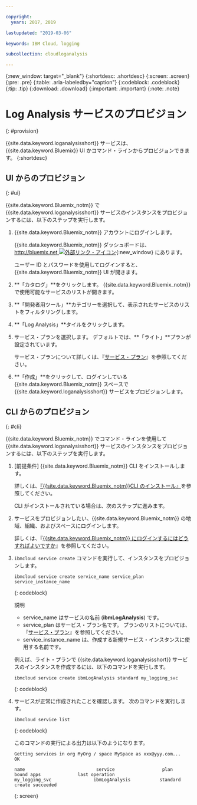 ```yaml
---

copyright:
  years: 2017, 2019

lastupdated: "2019-03-06"

keywords: IBM Cloud, logging

subcollection: cloudloganalysis

---
```


{:new_window: target="_blank"}
{:shortdesc: .shortdesc}
{:screen: .screen}
{:pre: .pre}
{:table: .aria-labeledby="caption"}
{:codeblock: .codeblock}
{:tip: .tip}
{:download: .download}
{:important: .important}
{:note: .note}


# Log Analysis サービスのプロビジョン
{: #provision}

{{site.data.keyword.loganalysisshort}} サービスは、{{site.data.keyword.Bluemix}} UI かコマンド・ラインからプロビジョンできます。
{:shortdesc}


## UI からのプロビジョン
{: #ui}

{{site.data.keyword.Bluemix_notm}} で {{site.data.keyword.loganalysisshort}} サービスのインスタンスをプロビジョンするには、以下のステップを実行します。

1. {{site.data.keyword.Bluemix_notm}} アカウントにログインします。

    {{site.data.keyword.Bluemix_notm}} ダッシュボードは、[http://bluemix.net ![外部リンク・アイコン](../../../icons/launch-glyph.svg "外部リンク・アイコン")](http://bluemix.net){:new_window} にあります。
    
	ユーザー ID とパスワードを使用してログインすると、{{site.data.keyword.Bluemix_notm}} UI が開きます。

2. **「カタログ」**をクリックします。 {{site.data.keyword.Bluemix_notm}} で使用可能なサービスのリストが開きます。

3. **「開発者用ツール」**カテゴリーを選択して、表示されたサービスのリストをフィルタリングします。

4. **「Log Analysis」**タイルをクリックします。

5. サービス・プランを選択します。 デフォルトでは、**「ライト」**プランが設定されています。

    サービス・プランについて詳しくは、『[サービス・プラン](/docs/services/CloudLogAnalysis?topic=cloudloganalysis-log_analysis_ov#plans)』を参照してください。
	
6. **「作成」**をクリックして、ログインしている {{site.data.keyword.Bluemix_notm}} スペースで {{site.data.keyword.loganalysisshort}} サービスをプロビジョンします。
  
 

## CLI からのプロビジョン
{: #cli}

{{site.data.keyword.Bluemix_notm}} でコマンド・ラインを使用して {{site.data.keyword.loganalysisshort}} サービスのインスタンスをプロビジョンするには、以下のステップを実行します。

1. [前提条件] {{site.data.keyword.Bluemix_notm}} CLI をインストールします。

   詳しくは、[『{{site.data.keyword.Bluemix_notm}}CLI のインストール』](/docs/cli?topic=cloud-cli-ibmcloud-cli#overview)を参照してください。
   
   CLI がインストールされている場合は、次のステップに進みます。
    
2. サービスをプロビジョンしたい、{{site.data.keyword.Bluemix_notm}} の地域、組織、およびスペースにログインします。 

    詳しくは、『[{{site.data.keyword.Bluemix_notm}} にログインするにはどうすればよいですか](/docs/services/CloudLogAnalysis/qa?topic=cloudloganalysis-cli_qa#login)』を参照してください。
	
3. `ibmcloud service create` コマンドを実行して、インスタンスをプロビジョンします。

    ```
	ibmcloud service create service_name service_plan service_instance_name
	```
	{: codeblock}
	
	説明
	
	* service_name はサービスの名前 (**ibmLogAnalysis**) です。
	* service_plan はサービス・プラン名です。 プランのリストについては、『[サービス・プラン](/docs/services/CloudLogAnalysis?topic=cloudloganalysis-log_analysis_ov#plans)』を参照してください。
	* service_instance_name は、作成する新規サービス・インスタンスに使用する名前です。

	例えば、ライト・プランで {{site.data.keyword.loganalysisshort}} サービスのインスタンスを作成するには、以下のコマンドを実行します。
	
	```
	ibmcloud service create ibmLogAnalysis standard my_logging_svc
	```
	{: codeblock}
	
4. サービスが正常に作成されたことを確認します。 次のコマンドを実行します。

    ```	
	ibmcloud service list
	```
	{: codeblock}
	
	このコマンドの実行による出力は以下のようになります。
	
	```
    Getting services in org MyOrg / space MySpace as xxx@yyy.com...
    OK
    
    name                           service                  plan                   bound apps              last operation
    my_logging_svc                ibmLogAnalysis           standard                                        create succeeded
	```
	{: screen}

	



